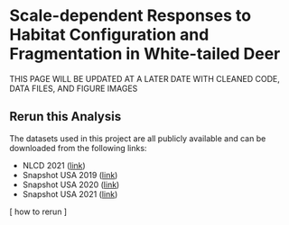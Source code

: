 # Scale-dependent Responses to Habitat Configuration and Fragmentation in White-tailed Deer
THIS PAGE WILL BE UPDATED AT A LATER DATE WITH CLEANED CODE, DATA FILES, AND FIGURE IMAGES


## Rerun this Analysis
The datasets used in this project are all publicly available and can be downloaded from the following links:
* NLCD 2021 ([link](https://s3-us-west-2.amazonaws.com/mrlc/nlcd_2021_land_cover_l48_20230630.zip))
* Snapshot USA 2019 ([link](https://esajournals.onlinelibrary.wiley.com/action/downloadSupplement?doi=10.1002%2Fecy.3353&file=ecy3353-sup-0001-DataS1.zip))
* Snapshot USA 2020 ([link](https://esajournals.onlinelibrary.wiley.com/action/downloadSupplement?doi=10.1002%2Fecy.3775&file=ecy3775-sup-0001-DataS1.zip))
* Snapshot USA 2021 ([link](https://esajournals.onlinelibrary.wiley.com/action/downloadSupplement?doi=10.1002%2Fecy.4318&file=ecy4318-sup-0001-DataS1.zip))

[ how to rerun ]
